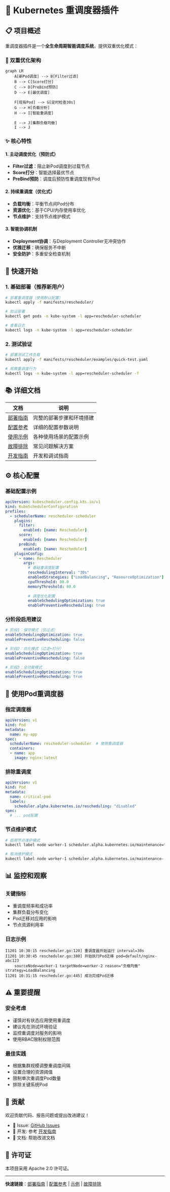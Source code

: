 # 🚀 Kubernetes 重调度器插件

## 📋 项目概述

重调度器插件是一个**全生命周期智能调度系统**，提供双重优化模式：

### 🎯 双重优化架构

```mermaid
graph LR
    A[新Pod调度] --> B[Filter过滤]
    B --> C[Score打分]
    C --> D[PreBind预防]
    D --> E[最优调度]
    
    F[现有Pod] --> G[定时检查30s]
    G --> H[负载分析]
    H --> I[智能重调度]
    
    E --> J[集群负载均衡]
    I --> J
```

### ✨ 核心特性

#### 1. 主动调度优化（预防式）
- **Filter过滤**：阻止新Pod调度到过载节点
- **Score打分**：智能选择最优节点
- **PreBind预防**：调度后预防性重调度现有Pod

#### 2. 持续重调度（优化式）
- **负载均衡**：平衡节点间Pod分布
- **资源优化**：基于CPU/内存使用率优化
- **节点维护**：支持节点维护模式

#### 3. 智能协调机制
- **Deployment协调**：与Deployment Controller无冲突协作
- **优雅迁移**：确保服务不中断
- **安全防护**：多重安全检查机制

## 🚀 快速开始

### 1. 基础部署（推荐新用户）
```bash
# 部署重调度器（使用默认配置）
kubectl apply -f manifests/rescheduler/

# 验证部署
kubectl get pods -n kube-system -l app=rescheduler-scheduler

# 查看日志
kubectl logs -n kube-system -l app=rescheduler-scheduler
```

### 2. 测试验证
```bash
# 部署测试工作负载
kubectl apply -f manifests/rescheduler/examples/quick-test.yaml

# 观察重调度行为
kubectl logs -n kube-system -l app=rescheduler-scheduler -f
```

## 📚 详细文档

| 文档 | 说明 |
|------|------|
| [部署指南](./deployment-guide.md) | 完整的部署步骤和环境搭建 |
| [配置参考](./configuration.md) | 详细的配置参数说明 |
| [使用示例](./examples.md) | 各种使用场景的配置示例 |
| [故障排除](./troubleshooting.md) | 常见问题解决方案 |
| [开发指南](./development.md) | 开发和调试指南 |

## ⚙️ 核心配置

### 基础配置示例
```yaml
apiVersion: kubescheduler.config.k8s.io/v1
kind: KubeSchedulerConfiguration
profiles:
  - schedulerName: rescheduler-scheduler
    plugins:
      filter:
        enabled: [name: Rescheduler]
      score:
        enabled: [name: Rescheduler]
      preBind:
        enabled: [name: Rescheduler]
    pluginConfig:
      - name: Rescheduler
        args:
          # 基础重调度配置
          reschedulingInterval: "30s"
          enabledStrategies: ["LoadBalancing", "ResourceOptimization"]
          cpuThreshold: 80.0
          memoryThreshold: 80.0
          
          # 调度优化配置
          enableSchedulingOptimization: true
          enablePreventiveRescheduling: true
```

### 分阶段启用建议
```yaml
# 阶段1：保守模式（仅过滤）
enableSchedulingOptimization: true
enablePreventiveRescheduling: false

# 阶段2：优化模式（过滤+打分）
enableSchedulingOptimization: true
enablePreventiveRescheduling: false

# 阶段3：全功能模式
enableSchedulingOptimization: true
enablePreventiveRescheduling: true
```

## 🎯 使用Pod重调度器

### 指定调度器
```yaml
apiVersion: v1
kind: Pod
metadata:
  name: my-app
spec:
  schedulerName: rescheduler-scheduler  # 使用重调度器
  containers:
  - name: app
    image: nginx:latest
```

### 排除重调度
```yaml
apiVersion: v1
kind: Pod
metadata:
  name: critical-pod
  labels:
    scheduler.alpha.kubernetes.io/rescheduling: "disabled"
spec:
  # ... pod配置
```

### 节点维护模式
```bash
# 启用节点维护模式
kubectl label node worker-1 scheduler.alpha.kubernetes.io/maintenance=true

# 取消维护模式
kubectl label node worker-1 scheduler.alpha.kubernetes.io/maintenance-
```

## 📊 监控和观察

### 关键指标
- 重调度频率和成功率
- 集群负载分布变化
- Pod迁移对应用的影响
- 节点资源利用率

### 日志示例
```
I1201 10:30:15 rescheduler.go:120] 重调度器开始运行 interval=30s
I1201 10:30:45 rescheduler.go:380] 开始执行Pod迁移 pod=default/nginx-abc123 
    sourceNode=worker-1 targetNode=worker-2 reason="负载均衡" strategy=LoadBalancing
I1201 10:31:15 rescheduler.go:445] 成功完成Pod迁移
```

## ⚠️ 重要提醒

### 安全考虑
- 谨慎对有状态应用使用重调度
- 建议先在测试环境验证
- 监控重调度对服务的影响
- 使用RBAC限制权限范围

### 最佳实践
- 根据集群规模调整重调度间隔
- 设置合理的资源阈值
- 限制单次重调度Pod数量
- 排除关键系统Pod

## 🤝 贡献

欢迎贡献代码、报告问题或提出改进建议！

- 📧 Issue: [GitHub Issues](https://github.com/scheduler-plugins/issues)
- 🔧 开发: 参考 [开发指南](./development.md)
- 📖 文档: 帮助改进文档

## 📄 许可证

本项目采用 Apache 2.0 许可证。

---

**快速链接**：[部署指南](./deployment-guide.md) | [配置参考](./configuration.md) | [示例](./examples.md) | [故障排除](./troubleshooting.md)
